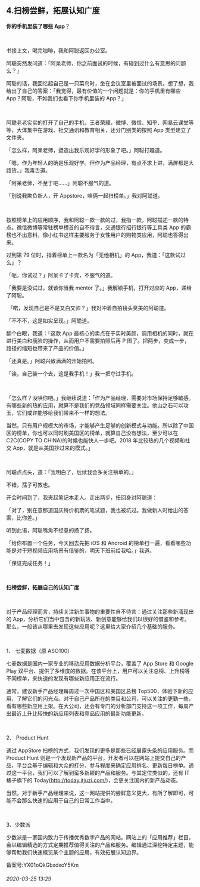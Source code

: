 ## 4.扫榜尝鲜，拓展认知广度
**你的手机里装了哪些 App**？


 


书接上文，喝完咖啡，我和阿聪返回办公室。


阿聪突然发问道：「阿呆老师，你之前面试的时候，有碰到过什么有意思的问题么？」


阿聪的话，我回忆起自己是一只菜鸟时，坐在会议室里被面试的场景。想了想，我给出了自己的答案：「我觉得，最有价值的一个问题就是：你的手机里有哪些 App？阿聪，不如我们也看下你手机里装的 App？」


 


阿聪老老实实的打开了自己的手机，王者荣耀，微博、微信、知乎、网易云课堂等等，大体集中在游戏、社交通讯和教育相关，还分门别类的按照 App 类型建立了文件夹。


「怎么样，阿呆老师，塑造出我乐观好学的形象了吧。」阿聪打趣道。


「嗯，作为年轻人的确是乐观好学。但作为产品经理，有点不求上进，满屏都是大路货。」我毒舌道。


「阿呆老师，不至于吧……」阿聪不服气的道。


「别说我欺负新人，开 Appstore，咱俩一起扫榜单。」我对阿聪道。


 


按照榜单上的应用顺序，我和阿聪一款一款的过，我指一款，阿聪描述一款的特点。微信微博等常驻榜单榜首的自不待言，交通银行招行银行等工具类 App 的霸榜也不出意料，像小红书这样主要服务于女性用户的购物类应用，阿聪也答得出来。


过到第 79 位时，指着榜单上一款名为「无他相机」的 App，我道：「这款试过么」？


「呃，你试过？」阿呆卡了卡壳，不服气的道。


「我要是没试过，就该你当我 mentor 了。」我解锁手机，打开对应的 App，递给了阿聪。


 「喏，发现自己是不是又白又帅？」我对冲着自拍镜头臭美的阿聪道。


「不不不，这是如实呈现。」阿聪道。


翻个白眼，我道：「这款 App 最核心的卖点在于实时美颜，调用相机的同时，就在进行美白和瘦脸的操作，从而用户不需要拍照后再 P 图了。把两步，变成一步，路径的缩短也带来了产品的价值。」


「还真是。」阿聪兴致满满的开始拍照。


「诶，自己装一个去，这是我手机！」我一把夺过手机。


 


「怎么样？没哄你吧。」我继续说道：「作为产品经理，需要对市场保持足够敏感。有哪些新的热的应用，就算不是我们的竞品领域同样需要关注。他山之石可以攻玉，它们或许能够给我们带来不一样的想法。


当然，只有用户规模大的市场，才能够产生足够的创新模式与功能。所以除了中国区的榜单，你也可以同时刷美国区的榜单，就算自己没有想法，至少可以在 C2C(COPY TO CHINA)的时候也能快人一步吧。2018 年比较热的几个视频和社交 App，就是从美国抄过来的模式。」


 


阿聪点点头，道：「我明白了，后续我会多关注榜单的。」


不错，孺子可教也。


开会时间到了，我夹起笔记本走人。走出两步，扭回身对阿聪道：


「对了，别在意那道国庆特价机票的笔试题，我也被坑过。我做新人时给出的答案，比你差。」


听到此语，阿聪嘴角不经意的扬了扬。


「给你布置一个任务，今天回去先把 iOS 和 Android 的榜单扫一遍，看看哪些功能是对于短视频应用场景有借鉴的，明天下班前给我哈。」我道。


「保证完成任务！」


 


**扫榜尝鲜，拓展自己的认知广度**


 


对于产品经理而言，持续关注新生事物的重要性自不待言：通过关注那些新涌现出的 App，分析它们当中包含的新玩法、新创意能够给我们以很好的借鉴和参考。那么，一般该从哪里去发现这些应用呢？这里给大家介绍几个基础的服务。


 


1、 七麦数据（原 ASO100）


七麦数据是国内一家专业的移动应用数据分析平台，覆盖了 App Store 和 Google Play 双平台、提供了多维度的数据。在该平台上，用户可以关注总榜、上升榜等不同榜单，来快速的发现有哪些新应用正在流行。


通常，建议新手产品经理每周过一次中国区和美国区总榜 Top500，体验下新的应用，了解它们的闪光点。对于自己产品所在的类目和公司，可以关注的更勤一些，看有哪些新应用上架。在大公司，还会有专门的分析部门支持这一项工作，每周产出最近上升比较快的新应用列表和竞品应用的最新功能更新。


 


2、 Product Hunt


通过 AppStore 扫榜的方式，我们发现的更多是那些已经展露头条的应用服务。而 Product Hunt 则是一个发现新产品的平台，开发者可以在网站上提交自己的产品，平台会基于编辑和大众的打分、参与程度来确定应用排名、更新每日榜单。通过这一平台，我们可以了解到蛮多新颖的产品和服务。与其定位类似的，还有 IT 橘子旗下的 Today(http://today.itjuzi.com/)，会更关注国内的新产品动态。


当然，对于新手产品经理来说，这一网站提供的尝鲜意义更大，有所了解即可，可能不会那么快速的应用于自己的日常工作当中。


 


3、少数派


少数派是一家国内致力于传播优秀数字产品的网站。网站上的「应用推荐」栏目，会以编辑精选的方式定期推荐值得关注的产品和服务。编辑通过深挖特定主题，能够帮助我们快速概览某个主题的应用，有效拓展认知边界。


备案号:YX01oQkGbxdxoY5Km


###### 2020-03-25 13:29
